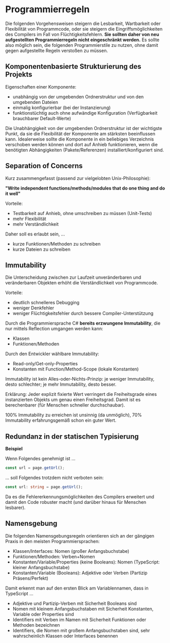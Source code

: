 # Programmierregeln

Die folgenden Vorgehensweisen steigern die Lesbarkeit, Wartbarkeit oder Flexibilität von Programmcode, oder sie steigern die Eingriffsmöglichkeiten des Compilers im Fall von Flüchtigkeitsfehlern. **Sie sollten daher von neu aufgestellten Programmierregeln nicht eingeschränkt werden.** Es sollte also möglich sein, die folgenden Programmierstile zu nutzen, ohne damit gegen aufgestellte Regeln verstoßen zu müssen.

## Komponentenbasierte Strukturierung des Projekts

Eigenschaften einer Komponente:

 * unabhängig von der umgebenden Ordnerstruktur und von den umgebenden Dateien
 * einmalig konfigurierbar (bei der Instanzierung)
 * funktionstüchtig auch ohne aufwändige Konfiguration (Verfügbarkeit brauchbarer Default-Werte)
 
Die Unabhängigkeit von der umgebenden Ordnerstruktur ist der wichtigste Punkt, da sie die Flexibilität der Komponente am stärksten beeinflussen kann. Idealerweise sollte die Komponente in ein beliebiges Verzeichnis verschoben werden können und dort auf Anhieb funktionieren, wenn die benötigten Abhängigkeiten (Pakete/Referenzen) installiert/konfiguriert sind.

## Separation of Concerns

Kurz zusammengefasst (passend zur vielgelobten Unix-Philosophie):

**"Write independent functions/methods/modules that do one thing and do it well"**

Vorteile:

 * Testbarkeit auf Anhieb, ohne umschreiben zu müssen (Unit-Tests)
 * mehr Flexibilität
 * mehr Verständlichkeit
 
Daher soll es erlaubt sein, ...
 * kurze Funktionen/Methoden zu schreiben
 * kurze Dateien zu schreiben

## Immutability

Die Unterscheidung zwischen zur Laufzeit unveränderbaren und veränderbaren Objekten erhöht die Verständlichkeit von Programmcode.

Vorteile:
 * deutlich schnelleres Debugging
 * weniger Denkfehler
 * weniger Flüchtigkeitsfehler durch bessere Compiler-Unterstützung

Durch die Programmiersprache C# **bereits erzwungene Immutability**, die nur mittels Reflection umgangen werden kann:
 * Klassen
 * Funktionen/Methoden

Durch den Entwickler wählbare Immutability:
 * Read-only/Get-only-Properties
 * Konstanten mit Function/Method-Scope (lokale Konstanten)

Immutability ist kein Alles-oder-Nichts-Prinzip: je weniger Immutability, desto schlechter; je mehr Immutability, desto besser.

Erklärung: Jeder explizit fixierte Wert verringert die Freiheitsgrade eines instanzierten Objekts um genau einen Freiheitsgrad. Damit ist es berechenbarer (für Menschen schneller durchschaubar).

100% Immutability zu erreichen ist unsinnig (da unmöglich), 70% Immutability erfahrungsgemäß schon ein guter Wert.

## Redundanz in der statischen Typisierung

**Beispiel**

Wenn Folgendes genehmigt ist ...
```typescript
const url = page.getUrl();
```

... soll Folgendes trotzdem nicht verboten sein:
```typescript
const url: string = page.getUrl();
```

Da es die Fehlererkennungsmöglichkeiten des Compilers erweitert und damit den Code robuster macht (und darüber hinaus für Menschen lesbarer).

## Namensgebung

Die folgenden Namensgebungsregeln orientieren sich an der gängigen Praxis in den meisten Programmiersprachen:
 * Klassen/Interfaces: Nomen (großer Anfangsbuchstabe)
 * Funktionen/Methoden: Verben+Nomen
 * Konstanten/Variable/Properties (keine Booleans): Nomen (TypeScript: kleiner Anfangsbuchstabe)
 * Konstanten/Variable (Booleans): Adjektive oder Verben (Partizip Präsens/Perfekt)

Damit erkennt man auf den ersten Blick am Variablennamen, dass in TypeScript ...
 * Adjektive und Partizip-Verben mit Sicherheit Booleans sind
 * Nomen mit kleinem Anfangsbuchstaben mit Sicherheit Konstanten, Variable oder Properties sind
 * Identifiers mit Verben im Namen mit Sicherheit Funktionen oder Methoden bezeichnen
 * Identifiers, die Nomen mit großem Anfangsbuchstaben sind, sehr wahrscheinlich Klassen oder Interfaces benennen
